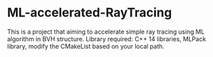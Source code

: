# ML-accelerated-RayTracing
This is a project that aiming to accelerate simple ray tracing using ML algorithm in BVH structure.
Library required: C++ 14 libraries, MLPack library, modify the CMakeList based on your local path.
